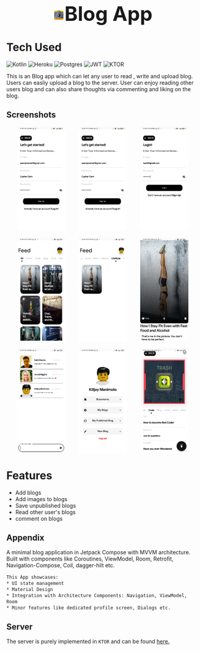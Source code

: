 <h1 align="center" style="font-size: 52px;" ><img height=30 src="https://github.com/anuragkanwar/BlogApp/blob/master/app/src/main/res/mipmap-xxxhdpi/ic_launcher.png">Blog App</h1>

# Tech Used
 ![Kotlin](https://img.shields.io/badge/kotlin-%230095D5.svg?style=for-the-badge&logo=kotlin&logoColor=white) ![Heroku](https://img.shields.io/badge/heroku-%23430098.svg?style=for-the-badge&logo=heroku&logoColor=white) ![Postgres](https://img.shields.io/badge/postgres-%23316192.svg?style=for-the-badge&logo=postgresql&logoColor=white) ![JWT](https://img.shields.io/badge/JWT-black?style=for-the-badge&logo=JSON%20web%20tokens) ![KTOR](https://img.shields.io/badge/ktor-%230095D5.svg?style=for-the-badge&logo=kotlin&logoColor=orange) 

This is an Blog app which can let any user to read , write and upload blog. Users can easliy upload a blog to the server. User can enjoy reading other users blog and can also share thoughts via commenting and liking on the blog.

## Screenshots

<p align="center">
      <img alt="Image" src="https://github.com/anuragkanwar/BlogApp/blob/master/GitAssests/001%20(1).jpg" width="25%" height="33%">
&nbsp; &nbsp; &nbsp; &nbsp;
      <img alt="Image" src="https://github.com/anuragkanwar/BlogApp/blob/master/GitAssests/Screenshot_2022-08-01-12-18-36-571_com.example.myblogapp.jpg" width="25%" height="33%">
&nbsp; &nbsp; &nbsp; &nbsp;
      <img alt="Image" src="https://github.com/anuragkanwar/BlogApp/blob/master/GitAssests/Screenshot_2022-08-01-12-18-56-006_com.example.myblogapp.jpg" width="25%" height="33%">
  </p>

<p align="center">
      <img alt="Image" src="https://github.com/anuragkanwar/BlogApp/blob/master/GitAssests/Screenshot_2022-08-01-12-19-03-459_com.example.myblogapp.jpg" width="25%" height="33%">
  &nbsp; &nbsp; &nbsp; &nbsp;
      <img alt="Image" src="https://github.com/anuragkanwar/BlogApp/blob/master/GitAssests/Screenshot_2022-08-01-12-19-12-804_com.example.myblogapp.jpg" width="25%" height="33%">
  &nbsp; &nbsp; &nbsp; &nbsp;
      <img alt="Image" src="https://github.com/anuragkanwar/BlogApp/blob/master/GitAssests/Screenshot_2022-08-01-12-19-27-494_com.example.myblogapp.jpg" width="25%" height="33%">
</p>

<p align="center">
      <img alt="Image" src="https://github.com/anuragkanwar/BlogApp/blob/master/GitAssests/Screenshot_2022-08-01-12-19-38-190_com.example.myblogapp.jpg" width="25%" height="33%">
  &nbsp; &nbsp; &nbsp; &nbsp;
      <img alt="Image" src="https://github.com/anuragkanwar/BlogApp/blob/master/GitAssests/Screenshot_2022-08-01-12-19-44-267_com.example.myblogapp.jpg" width="25%" height="33%">
  &nbsp; &nbsp; &nbsp; &nbsp;
      <img alt="Image" src="https://github.com/anuragkanwar/BlogApp/blob/master/GitAssests/Screenshot_2022-08-01-12-21-33-146_com.example.myblogapp.jpg" width="25%" height="33%">
</p>


# Features
- Add blogs
- Add images to blogs
- Save unpublished blogs 
- Read other user's blogs
- comment on blogs

## Appendix
A minimal blog application in Jetpack Compose with MVVM 
architecture. Built with components like Coroutines, ViewModel, Room, Retrofit, 
Navigation-Compose, Coil, dagger-hilt etc.

```
This App showcases:
* UI state management
* Material Design
* Integration with Architecture Components: Navigation, ViewModel, Room
* Minor features like dedicated profile screen, Dialogs etc.
```

## Server
The server is purely implemented in `KTOR` and can be found [here.](https://github.com/anuragkanwar/Ktor_BlogServer_Backend)

